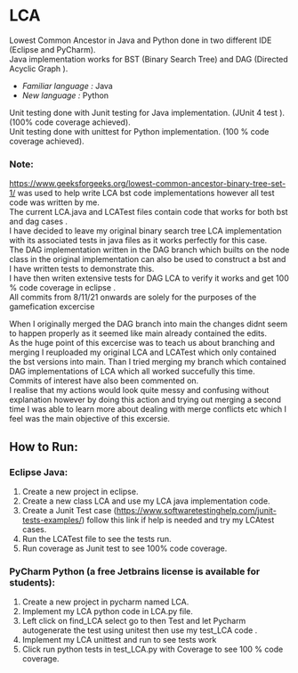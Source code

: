 # LCA
Lowest Common Ancestor in Java and Python done in two different IDE (Eclipse and PyCharm). <br/>
Java implementation works for BST (Binary Search Tree) and DAG (Directed Acyclic Graph ).

- *Familiar language :* Java
- *New language :* Python 

Unit testing done with Junit testing for Java implementation. (JUnit 4 test ). (100% code coverage achieved). <br/>
Unit testing done with unittest for Python implementation. (100 % code coverage achieved).

### Note:
https://www.geeksforgeeks.org/lowest-common-ancestor-binary-tree-set-1/ was used to help write LCA bst code implementations however all test code was written by me.<br/>
The current LCA.java and LCATest files contain code that works for both bst and dag cases .<br/>
I have decided to leave my original binary search tree LCA implementation with its associated tests in java files as it works perfectly for this case.<br/>
The DAG implementation written in the DAG branch which builts on the node class in the original implementation can also be used to construct a bst and I have written tests to demonstrate this.<br/>
I have then writen extensive tests for DAG LCA to verify it works and get 100 % code coverage in eclipse .<br/>
All commits from 8/11/21 onwards are solely for the purposes of the gamefication excercise


When I originally merged the DAG branch into main the changes didnt seem to happen properly as it seemed like main already contained the edits.<br/>
As the huge point of this excercise was to teach us about branching and merging I reuploaded my original LCA and LCATest  which only contained the bst versions into main. Than I tried merging my branch which contained DAG implementations of LCA which all worked succefully this time.<br/>
Commits of interest have also been commented on. <br/>
I realise that my actions would look quite messy and confusing without explanation however by doing this action and trying out merging a second time I was able to learn more about dealing with merge conflicts etc which I feel was the main objective of this excersie.


## How to Run:

### Eclipse Java:
1. Create a new project in eclipse. 
2. Create a new class LCA and use my LCA java implementation code.
3. Create a Junit Test case (https://www.softwaretestinghelp.com/junit-tests-examples/) follow this link if help is needed and try my LCAtest cases.
4. Run the LCATest file to see the tests run.
1. Run coverage as Junit test to see 100% code coverage.

### PyCharm Python (a free Jetbrains license is available for students):
1. Create a new project in pycharm named LCA.
1. Implement my LCA python code in LCA.py file.
1. Left click on find_LCA select go to then Test and let Pycharm autogenerate the test using unitest then use my test_LCA code .
1. Implement my LCA unittest and run to see tests work
1. Click run python tests in test_LCA.py with Coverage to see 100 % code coverage. 






